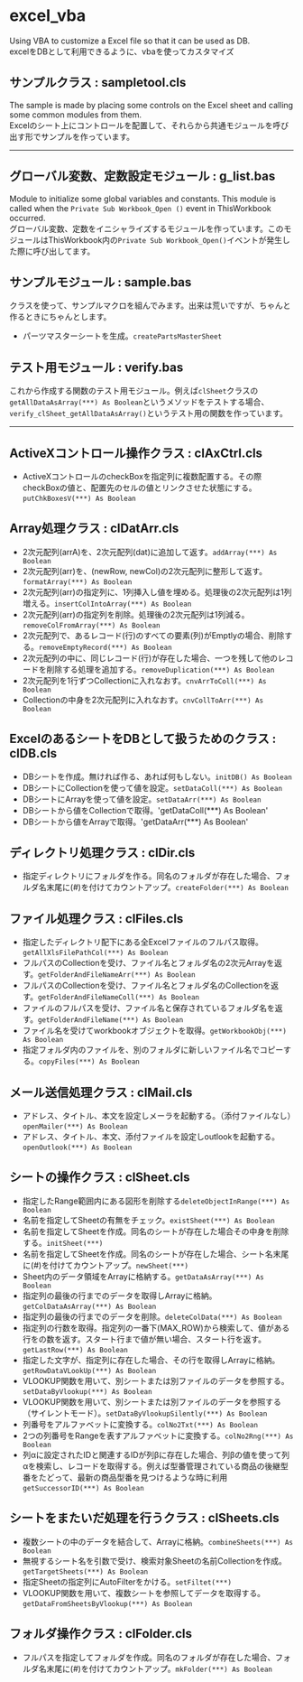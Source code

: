 excel_vba
=========
Using VBA to customize a Excel file so that it can be used as DB.  
excelをDBとして利用できるように、vbaを使ってカスタマイズ


サンプルクラス : sampletool.cls
----------
The sample is made by placing some controls on the Excel sheet and calling some common modules from them.  
Excelのシート上にコントロールを配置して、それらから共通モジュールを呼び出す形でサンプルを作っています。


***

グローバル変数、定数設定モジュール : g_list.bas
----------
Module to initialize some global variables and constants. This module is called when the `Private Sub Workbook_Open ()` event in ThisWorkbook occurred.  
グローバル変数、定数をイニシャライズするモジュールを作っています。このモジュールはThisWorkbook内の`Private Sub Workbook_Open()`イベントが発生した際に呼び出してます。

サンプルモジュール : sample.bas
----------
クラスを使って、サンプルマクロを組んでみます。出来は荒いですが、ちゃんと作るときにちゃんとします。  
  * パーツマスターシートを生成。`createPartsMasterSheet`

テスト用モジュール : verify.bas
----------
これから作成する関数のテスト用モジュール。例えば`clSheet`クラスの`getAllDataAsArray(***) As Boolean`というメソッドをテストする場合、`verify_clSheet_getAllDataAsArray()`というテスト用の関数を作っています。

***

ActiveXコントロール操作クラス : clAxCtrl.cls
----------
  * ActiveXコントロールのcheckBoxを指定列に複数配置する。その際checkBoxの値と、配置先のセルの値とリンクさせた状態にする。`putChkBoxesV(***) As Boolean`

Array処理クラス : clDatArr.cls
----------
  * 2次元配列(arrA)を、2次元配列(dat)に追加して返す。`addArray(***) As Boolean`
  * 2次元配列(arr)を、(newRow, newCol)の2次元配列に整形して返す。`formatArray(***) As Boolean`
  * 2次元配列(arr)の指定列に、1列挿入し値を埋める。処理後の2次元配列は1列増える。`insertColIntoArray(***) As Boolean`
  * 2次元配列(arr)の指定列を削除。処理後の2次元配列は1列減る。`removeColFromArray(***) As Boolean`
  * 2次元配列で、あるレコード(行)のすべての要素(列)がEmptlyの場合、削除する。`removeEmptyRecord(***) As Boolean`
  * 2次元配列の中に、同じレコード(行)が存在した場合、一つを残して他のレコードを削除する処理を追加する。`removeDuplication(***) As Boolean`
  * 2次元配列を1行ずつCollectionに入れなおす。`cnvArrToColl(***) As Boolean`
  * Collectionの中身を2次元配列に入れなおす。`cnvCollToArr(***) As Boolean`

ExcelのあるシートをDBとして扱うためのクラス : clDB.cls
----------
  * DBシートを作成。無ければ作る、あれば何もしない。`initDB() As Boolean`
  * DBシートにCollectionを使って値を設定。`setDataColl(***) As Boolean`
  * DBシートにArrayを使って値を設定。`setDataArr(***) As Boolean`
  * DBシートから値をCollectionで取得。'getDataColl(***) As Boolean'
  * DBシートから値をArrayで取得。'getDataArr(***) As Boolean'

ディレクトリ処理クラス : clDir.cls
----------
  * 指定ディレクトリにフォルダを作る。同名のフォルダが存在した場合、フォルダ名末尾に(#)を付けてカウントアップ。`createFolder(***) As Boolean`

ファイル処理クラス : clFiles.cls
----------
  * 指定したディレクトリ配下にある全Excelファイルのフルパス取得。`getAllXlsFilePathCol(***) As Boolean`
  * フルパスのCollectionを受け、ファイル名とフォルダ名の2次元Arrayを返す。`getFolderAndFileNameArr(***) As Boolean`
  * フルパスのCollectionを受け、ファイル名とフォルダ名のCollectionを返す。`getFolderAndFileNameColl(***) As Boolean`
  * ファイルのフルパスを受け、ファイル名と保存されているフォルダ名を返す。`getFolderAndFileName(***) As Boolean`
  * ファイル名を受けてworkbookオブジェクトを取得。`getWorkbookObj(***) As Boolean`
  * 指定フォルダ内のファイルを、別のフォルダに新しいファイル名でコピーする。`copyFiles(***) As Boolean`

メール送信処理クラス : clMail.cls
----------
  * アドレス、タイトル、本文を設定しメーラを起動する。（添付ファイルなし）`openMailer(***) As Boolean`
  * アドレス、タイトル、本文、添付ファイルを設定しoutlookを起動する。`openOutlook(***) As Boolean`

シートの操作クラス : clSheet.cls
----------
  * 指定したRange範囲内にある図形を削除する`deleteObjectInRange(***) As Boolean`
  * 名前を指定してSheetの有無をチェック。`existSheet(***) As Boolean`
  * 名前を指定してSheetを作成。同名のシートが存在した場合その中身を削除する。`initSheet(***)`
  * 名前を指定してSheetを作成。同名のシートが存在した場合、シート名末尾に(#)を付けてカウントアップ。`newSheet(***)`
  * Sheet内のデータ領域をArrayに格納する。`getDataAsArray(***) As Boolean`
  * 指定列の最後の行までのデータを取得しArrayに格納。`getColDataAsArray(***) As Boolean`
  * 指定列の最後の行までのデータを削除。`deleteColData(***) As Boolean`
  * 指定列の行数を取得。指定列の一番下(MAX_ROW)から検索して、値がある行をの数を返す。スタート行まで値が無い場合、スタート行を返す。`getLastRow(***) As Boolean`
  * 指定した文字が、指定列に存在した場合、その行を取得しArrayに格納。`getRowDataVLookUp(***) As Boolean`
  * VLOOKUP関数を用いて、別シートまたは別ファイルのデータを参照する。`setDataByVlookup(***) As Boolean`
  * VLOOKUP関数を用いて、別シートまたは別ファイルのデータを参照する（サイレントモード）。`setDataByVlookupSilently(***) As Boolean`
  * 列番号をアルファベットに変換する。`colNo2Txt(***) As Boolean`
  * 2つの列番号をRangeを表すアルファベットに変換する。`colNo2Rng(***) As Boolean`
  * 列αに設定されたIDと関連するIDが列βに存在した場合、列βの値を使って列αを検索し、レコードを取得する。例えば型番管理されている商品の後継型番をたどって、最新の商品型番を見つけるような時に利用`getSuccessorID(***) As Boolean`

シートをまたいだ処理を行うクラス : clSheets.cls
----------
  * 複数シートの中のデータを結合して、Arrayに格納。`combineSheets(***) As Boolean`
  * 無視するシート名を引数で受け、検索対象Sheetの名前Collectionを作成。`getTargetSheets(***) As Boolean`
  * 指定Sheetの指定列にAutoFilterをかける。`setFiltet(***)`
  * VLOOKUP関数を用いて、複数シートを参照してデータを取得する。`getDataFromSheetsByVlookup(***) As Boolean`

フォルダ操作クラス : clFolder.cls
----------
  * フルパスを指定してフォルダを作成。同名のフォルダが存在した場合、フォルダ名末尾に(#)を付けてカウントアップ。`mkFolder(***) As Boolean`

